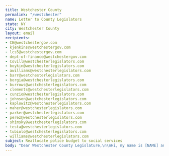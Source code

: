 ```yaml
---
title: Westchester County
permalink: "/westchester"
name: Letter to County Legislators
state: NY
city: Westchester County
layout: email
recipients:
- CE@westchestergov.com
- kjenkins@westchestergov.com
- lcs5@westchestergov.com
- dept-of-finance@westchestergov.com
- Covill@westchesterlegislators.com
- boykin@westchesterlegislators.com
- awilliams@westchesterlegislators.com
- barr@westchesterlegislators.com
- borgia@westchesterlegislators.com
- burrows@westchesterlegislators.com
- clements@westchesterlegislators.com
- cunzio@westchesterlegislators.com
- johnson@westchesterlegislators.com
- kaplowitz@westchesterlegislators.com
- maher@westchesterlegislators.com
- parker@westchesterlegislators.com
- perez@westchesterlegislators.com
- shimsky@westchesterlegislators.com
- testa@westchesterlegislators.com
- tubiolo@westchesterlegislators.com
- williams@westchesterlegislators.com
subject: Reallocate police budget to social services
body: "Dear Westchester County Legislature,\n\nHi, my name is [NAME] and I am a resident of [TOWN]. I am asking you to reallocate money away from the Westchester County Police Department. According to a 2018 report, black people are the subjects of 42% of all arrests in Westchester despite making up only 14% of our population: https://www.criminaljustice.ny.gov/crimnet/ojsa/comparison-population-arrests-prison-demographics/2018%20Population%20Arrests%20Prison%20by%20Race.pdf. Furthermore, black people convicted of a crime in Westchester are sentenced to jail time at a higher rate than any those of any other race, across all types of crimes: https://www.criminaljustice.ny.gov/crimnet/ojsa/dispositions-adult-arrest-demographics/2018/Westchester.pdf\n\nCounty police is the third-highest line item in the 2020 county budget, but research shows that a living wage, access to health services and treatment, educational opportunity, and stable housing are far more successful at promoting community safety than policing and prisons. As such, I demand a meaningful reallocation of police department funds towards healthcare and social programs.\n\nSincerely,\n\n[YOUR NAME]\n\n[YOUR ADDRESS]\n\n[YOUR EMAIL]\n\n[YOUR PHONE NUMBER]"
---
```


